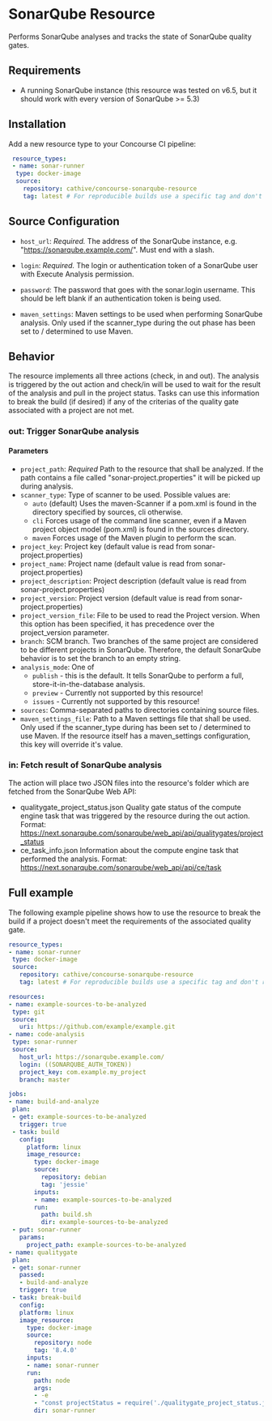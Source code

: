 # SonarQube Resource

Performs SonarQube analyses and tracks the state of SonarQube quality gates.

## Requirements
* A running SonarQube instance (this resource was tested on v6.5, but it should
  work with every version of SonarQube >= 5.3)

## Installation
Add a new resource type to your Concourse CI pipeline:
```yaml
 resource_types:
 - name: sonar-runner
  type: docker-image
  source:
    repository: cathive/concourse-sonarqube-resource
    tag: latest # For reproducible builds use a specific tag and don't rely on "latest".
```

## Source Configuration

* `host_url`: *Required.* The address of the SonarQube instance,
  e.g. "https://sonarqube.example.com/". Must end with a slash.

* `login`: *Required.* The login or authentication token of a SonarQube user with Execute Analysis
  permission.

* `password`: The password that goes with the sonar.login username. This should be left blank if an
  authentication token is being used.

* `maven_settings`: Maven settings to be used when performing SonarQube analysis.
  Only used if the scanner_type during the out phase has been set to / determined to use
  Maven.

## Behavior

The resource implements all three actions (check, in and out).
The analysis is triggered by the out action and check/in will be used to wait for
the result of the analysis and pull in the project status. Tasks can use this
information to break the build (if desired) if any of the criterias of the
quality gate associated with a project are not met.

### out: Trigger SonarQube analysis

#### Parameters
* `project_path`: *Required* Path to the resource that shall be analyzed.
  If the path contains a file called "sonar-project.properties" it will be picked
  up during analysis.
* `scanner_type`: Type of scanner to be used. Possible values are:
  * `auto` (default) Uses the maven-Scanner if a pom.xml is found in the directory
    specified by sources, cli otherwise.
  * `cli` Forces usage of the command line scanner, even if a Maven project object
    model (pom.xml) is found in the sources directory.
  * `maven` Forces usage of the Maven plugin to perform the scan.
* `project_key`: Project key (default value is read from sonar-project.properties)
* `project_name`: Project name (default value is read from sonar-project.properties)
* `project_description`: Project description (default value is read from sonar-project.properties)
* `project_version`: Project version (default value is read from sonar-project.properties)
* `project_version_file`: File to be used to read the Project version. When this option has been specified, it has precedence over the project_version parameter.
* `branch`: SCM branch. Two branches of the same project are considered to be different projects in SonarQube. Therefore, the default SonarQube behavior is to set the branch to an empty string.
* `analysis_mode`: One of
  * `publish` - this is the default. It tells SonarQube to perform a full, store-it-in-the-database analysis.
  * `preview` - Currently not supported by this resource!
  * `issues` - Currently not supported by this resource!
* `sources`: Comma-separated paths to directories containing source files.
* `maven_settings_file`: Path to a Maven settings file that shall be used.
  Only used if the scanner_type during has been set to / determined to use Maven.
  If the resource itself has a maven_settings configuration, this key will override
  it's value.

### in: Fetch result of SonarQube analysis

The action will place two JSON files into the resource's folder which are fetched from
the SonarQube Web API:
* qualitygate_project_status.json
  Quality gate status of the compute engine task that was triggered by the resource
  during the out action.
  Format: https://next.sonarqube.com/sonarqube/web_api/api/qualitygates/project_status
* ce_task_info.json
  Information about the compute engine task that performed the analysis.
  Format: https://next.sonarqube.com/sonarqube/web_api/api/ce/task

## Full example

The following example pipeline shows how to use the resource to break the build if
a project doesn't meet the requirements of the associated quality gate.

 ```yaml
resource_types:
- name: sonar-runner
  type: docker-image
  source:
    repository: cathive/concourse-sonarqube-resource
    tag: latest # For reproducible builds use a specific tag and don't rely on "latest".

resources:
- name: example-sources-to-be-analyzed
  type: git
  source:
    uri: https://github.com/example/example.git
- name: code-analysis
  type: sonar-runner
  source:
    host_url: https://sonarqube.example.com/
    login: ((SONARQUBE_AUTH_TOKEN))
    project_key: com.example.my_project
    branch: master

jobs:
- name: build-and-analyze
  plan:
  - get: example-sources-to-be-analyzed
    trigger: true
  - task: build
    config:
      platform: linux
      image_resource:
        type: docker-image
        source:
          repository: debian
          tag: 'jessie'
        inputs:
        - name: example-sources-to-be-analyzed
        run:
          path: build.sh
          dir: example-sources-to-be-analyzed
  - put: sonar-runner
    params:
      project_path: example-sources-to-be-analyzed
- name: qualitygate
  plan:
  - get: sonar-runner
    passed:
    - build-and-analyze
    trigger: true
  - task: break-build
    config:
    platform: linux
    image_resource:
      type: docker-image
      source:
        repository: node
        tag: '8.4.0'
      inputs:
      - name: sonar-runner
      run:
        path: node
        args:
        - -e
        - "const projectStatus = require('./qualitygate_project_status.json'); if (projectStatus.status !== 'OK') { console.error('Quality gate goals missed. :-('); process.exit(1); }"
        dir: sonar-runner
```